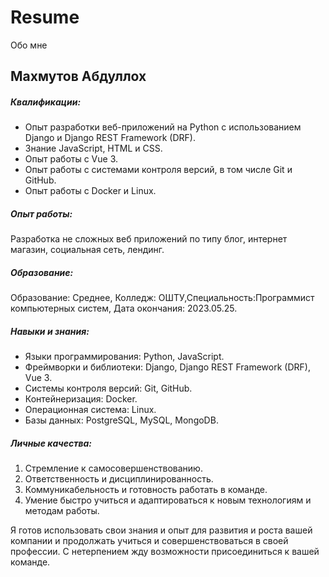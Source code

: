 # Resume
Обо мне

<h2>Махмутов Абдуллох</h2>

<h5>Квалификации:</h5>

<ul>
  <li>Опыт разработки веб-приложений на Python с использованием Django и Django REST Framework (DRF).</li>
  <li>Знание JavaScript, HTML и CSS.</li>
  <li>Опыт работы с Vue 3.</li>
  <li>Опыт работы с системами контроля версий, в том числе Git и GitHub.</li>
  <li>Опыт работы с Docker и Linux.</li>
</ul>

<h5>Опыт работы:</h5>
Разработка не сложных веб приложений по типу блог, интернет магазин, социальная сеть, лендинг.

<h5>Образование:</h5>
Образование: Среднее, Колледж: ОШТУ,Специальность:Программист компьютерных систем, Дата окончания: 2023.05.25.

<h5>Навыки и знания:</h5>

<ul>
  <li>Языки программирования: Python, JavaScript.</li>
  <li>Фреймворки и библиотеки: Django, Django REST Framework (DRF), Vue 3.</li>
  <li>Системы контроля версий: Git, GitHub.</li>
  <li>Контейнеризация: Docker.</li>
  <li>Операционная система: Linux.</li>
  <li>Базы данных: PostgreSQL, MySQL, MongoDB.</li>
</ul>

<h5>Личные качества:</h5>

<ol>
  <li>Стремление к самосовершенствованию.</li>
  <li>Ответственность и дисциплинированность.</li>
  <li>Коммуникабельность и готовность работать в команде.</li>
  <li>Умение быстро учиться и адаптироваться к новым технологиям и методам работы.</li>
</ol>

Я готов использовать свои знания и опыт для развития и роста вашей компании и продолжать учиться и совершенствоваться в своей профессии. С нетерпением жду возможности присоединиться к вашей команде.
